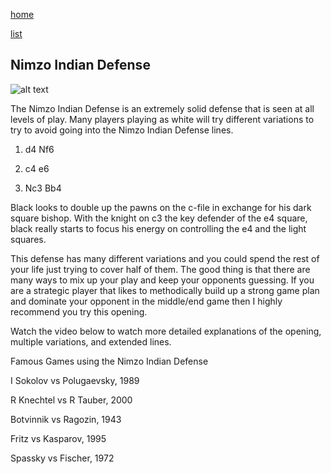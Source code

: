 [home](/zaliczeniowe1awww/)

[list](/zaliczeniowe1awww/list)

## Nimzo Indian Defense

![alt text](https://www.thechesswebsite.com/wp-content/uploads/2012/07/nimzo-indian-defense-big.jpg "Nimzo Indian Defense")


The Nimzo Indian Defense is an extremely solid defense that is seen at all levels of play. Many players playing as white will try different variations to try to avoid going into the Nimzo Indian Defense lines.

1. d4 Nf6

2. c4 e6

3. Nc3 Bb4

Black looks to double up the pawns on the c-file in exchange for his dark square bishop. With the knight on c3 the key defender of the e4 square, black really starts to focus his energy on controlling the e4 and the light squares.

This defense has many different variations and you could spend the rest of your life just trying to cover half of them. The good thing is that there are many ways to mix up your play and keep your opponents guessing. If you are a strategic player that likes to methodically build up a strong game plan and dominate your opponent in the middle/end game then I highly recommend you try this opening.

Watch the video below to watch more detailed explanations of the opening, multiple variations, and extended lines.









Famous Games using the Nimzo Indian Defense

I Sokolov vs Polugaevsky, 1989

R Knechtel vs R Tauber, 2000

Botvinnik vs Ragozin, 1943

Fritz vs Kasparov, 1995

Spassky vs Fischer, 1972

